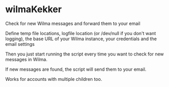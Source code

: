 # wilmaKekker
Check for new Wilma messages and forward them to your email

Define temp file locations, logfile location (or /dev/null if you don't want logging), the base URL of your Wilma instance, your credentials and the email settings

Then you just start running the script every time you want to check for new messages in Wilma.

If new messages are found, the script will send them to your email.

Works for accounts with multiple children too.
